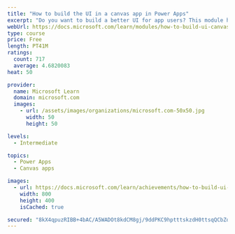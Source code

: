 ```yaml
---
title: "How to build the UI in a canvas app in Power Apps"
excerpt: "Do you want to build a better UI for app users? This module helps you do that using themes, icons, images, personalization, different form factors, and controls."
webUrl: https://docs.microsoft.com/learn/modules/how-to-build-ui-canvas-app/
type: course
price: Free
length: PT41M
ratings:
  count: 717
  average: 4.6820083
heat: 50

provider:
  name: Microsoft Learn
  domain: microsoft.com
  images:
    - url: /assets/images/organizations/microsoft.com-50x50.jpg
      width: 50
      height: 50

levels:
  - Intermediate

topics:
  - Power Apps
  - Canvas apps

images:
  - url: https://docs.microsoft.com/learn/achievements/how-to-build-ui-canvas-app-social.png
    width: 800
    height: 400
    isCached: true

secured: "8kX4qpuzRIBB+4bAC/A5WADOt8kdCM8gj/9ddPKC9hptttskzdH0ttsqQCbZq4kodlQCC8ONIkVvZoJkn2BiNpahszshcKZd+7jWn+9/sE2Z6CEDQ2OZX6384HFP9Y7b6N0sKgZsfcSQPGaQeOop50rseco371Z/rUy+3Q8egCC2fLDEVVl8IruhbkGMG6AyyWFSrYkrOSHlV05dYBGwORU5Tgru4mSrNxn8cDH+EJVOiTJ/rpe+uxEI3dXtnCgsApp9IsxKJWqzyO2SYwnTWWYvbZ2vJao9IeelNjlyjlQn36ql4/DDQ2dPGWcZVSUOdm/3+6RWokobIr36Eg1N48gQrLI+fR4WfYKI2Z3uRmJU44Sqqkk1cAjYQjEduC2fm8gwOFtLWabOtgI++lqWozicO5BcjzDEb97riM05jos=;gp+5x1vzGk4R8dWgrpPe9g=="
---
```


